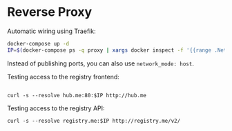 # Reverse Proxy

Automatic wiring using Traefik:

```bash
docker-compose up -d
IP=$(docker-compose ps -q proxy | xargs docker inspect -f '{{range .NetworkSettings.Networks}}{{.IPAddress}}{{end}}')
```

Instead of publishing ports, you can also use `network_mode: host`.

Testing access to the registry frontend:

```

curl -s --resolve hub.me:80:$IP http://hub.me
```

Testing access to the registry API:

```
curl -s --resolve registry.me:$IP http://registry.me/v2/
```